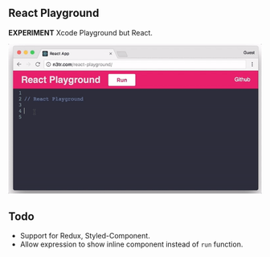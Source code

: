 ## React Playground

**EXPERIMENT** Xcode Playground but React.

![](images/ss.gif)


## Todo

- Support for Redux, Styled-Component.
- Allow expression to show inline component instead of `run` function.
